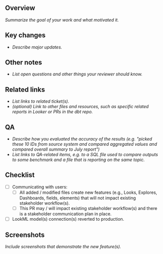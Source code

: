 ## Overview
_Summarize the goal of your work and what motivated it._

## Key changes
- _Describe major updates._

## Other notes
- _List open questions and other things your reviewer should know._

## Related links
- _List links to related ticket(s)._
- _(optional) Link to other files and resources, such as specific related reports in Looker or PRs in the dbt repo._

## QA
- _Describe how you evaluated the accuracy of the results (e.g. "picked these 10 IDs from source system and compared aggregated values and compared overall summary to July report")_
- _List links to QA-related items, e.g. to a SQL file used to compare outputs to some benchmark and a file that is reporting on the same topic._

## Checklist
- [ ] Communicating with users:
    - [ ] All added / modified files create new features (e.g., Looks, Explores, Dashboards, fields, elements) that will not impact existing stakeholder workflow(s).
    - [ ] This PR may / will impact existing stakeholder workflow(s) and there is a stakeholder communication plan in place. 
- [ ] LookML model(s) connection(s) reverted to production.

## Screenshots
_Include screenshots that demonstrate the new feature(s)._
